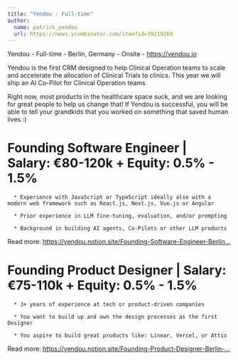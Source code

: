```yaml
---
title: "Yendou : Full-time"
author:
  name: patrick_yendou
  url: https://news.ycombinator.com/item?id=39219269
---
```

Yendou - Full-time - Berlin, Germany - Onsite - <a href="https:&#x2F;&#x2F;yendou.io" rel="nofollow">https:&#x2F;&#x2F;yendou.io</a>

Yendou is the first CRM designed to help Clinical Operation teams to scale and accelerate the allocation of Clinical Trials to clinics. This year we will ship an AI Co-Pilot for Clinical Operation teams

Right now, most products in the healthcare space suck, and we are looking for great people to help us change that! If Yendou is successful, you will be able to tell your grandkids that you worked on something that saved human lives :)

# Founding Software Engineer | Salary: €80-120k + Equity: 0.5% - 1.5%

<pre><code>  * Experience with JavaScript or TypeScript ideally also with a modern web framework such as React.js, Next.js, Vue.js or Angular

  * Prior experience in LLM fine-tuning, evaluation, and&#x2F;or prompting

  * Background in building AI agents, Co-Pilots or other LLM products
</code></pre>
Read more: <a href="https:&#x2F;&#x2F;yendou.notion.site&#x2F;Founding-Software-Engineer-Berlin-34faf942cc654e1ba593a1175279257d" rel="nofollow">https:&#x2F;&#x2F;yendou.notion.site&#x2F;Founding-Software-Engineer-Berlin...</a>

# Founding Product Designer | Salary: €75-110k + Equity: 0.5% - 1.5%

<pre><code>  * 3+ years of experience at tech or product-driven companies

  * You want to build up and own the design processes as the first Designer

  * You aspire to build great products like: Linear, Vercel, or Attio
</code></pre>
Read more: <a href="https:&#x2F;&#x2F;yendou.notion.site&#x2F;Founding-Product-Designer-Berlin-caba7f9b258e4fcbbca0e4fad6c1fbef" rel="nofollow">https:&#x2F;&#x2F;yendou.notion.site&#x2F;Founding-Product-Designer-Berlin-...</a>

